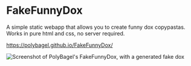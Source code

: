 # FakeFunnyDox

A simple static webapp that allows you to create funny dox copypastas.
Works in pure html and css, no server required.

https://polybagel.github.io/FakeFunnyDox/

![Screenshot of PolyBagel's FakeFunnyDox, with a generated fake dox](https://cdn.discordapp.com/attachments/1058532792461430827/1145163761154523166/image.png)
